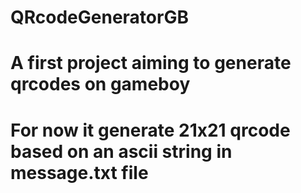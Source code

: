 # QRcodeGeneratorGB
# A first project aiming to generate qrcodes on gameboy
# For now it generate 21x21 qrcode based on an ascii string in message.txt file
